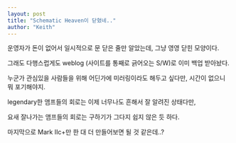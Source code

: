 ```yaml
---
layout: post
title: "Schematic Heaven이 닫혔네.."
author: "Keith"
---
```



운영자가 돈이 없어서 일시적으로 문 닫은 줄만 알았는데, 그냥 영영 닫힌 모양이다.




그래도 다행스럽게도 weblog (사이트를 통째로 긁어오는 S/W)로 이미 백업 받아놨다.




누군가 관심있을 사람들을 위해 어딘가에 미러링이라도 해두고 싶다만, 시간이 없으니 뭐 포기해야지.




legendary한 앰프들의 회로는 이제 너무나도 흔해서 잘 알려진 상태다만,




요새 잘나가는 앰프들의 회로는 구하기가 그다지 쉽지 않은 듯 하다.




마지막으로 Mark IIc+만 한 대 더 만들어보면 될 것 같은데..?





